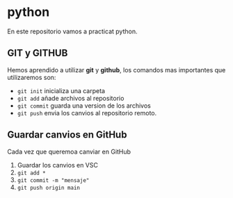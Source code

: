 # python

En este repositorio vamos a practicat python.

## GIT y GITHUB

Hemos aprendido a utilizar **git** y **github**, los comandos mas importantes  que utilizaremos son:

- `git init` inicializa una carpeta
- `git add` añade archivos al repositorio 
- `git commit` guarda una version de los archivos
- `git push` envia los canvios al repositorio remoto.

## Guardar canvios en GitHub

Cada vez que queremoa canviar en GitHub

1. Guardar los canvios en VSC
2. `git add *`
3. `git commit -m "mensaje"`
4. `git push origin main`
